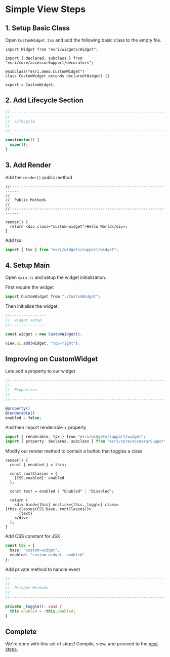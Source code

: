 # Simple View Steps

## 1. Setup Basic Class

Open `CustomWidget.tsx` and add the following basic class to the empty file.

```tsx
import Widget from "esri/widgets/Widget";

import { declared, subclass } from "esri/core/accessorSupport/decorators";

@subclass("esri.demo.CustomWidget")
class CustomWidget extends declared(Widget) {}

export = CustomWidget;
```

## 2. Add Lifecycle Section

```ts
//--------------------------------------------------------------------------
//
//  Lifecycle
//
//--------------------------------------------------------------------------

constructor() {
  super();
}
```

## 3. Add Render

Add the `render()` public method

```tsx
//--------------------------------------------------------------------------
//
//  Public Methods
//
//--------------------------------------------------------------------------

render() {
  return <div class="custom-widget">Hello World</div>;
}
```

Add tsx

```ts
import { tsx } from "esri/widgets/support/widget";
```

## 4. Setup Main

Open `main.ts` and setup the widget initialization.

First require the widget

```ts
import CustomWidget from "./CustomWidget";
```

Then initialize the widget.

```ts
//----------------
//  widget setup
//----------------

const widget = new CustomWidget();

view.ui.add(widget, "top-right");
```

## Improving on CustomWidget

Lets add a property to our widget

```ts
//--------------------------------------------------------------------------
//
//  Properties
//
//--------------------------------------------------------------------------

@property()
@renderable()
enabled = false;
```

And then import renderable + property

```ts
import { renderable, tsx } from "esri/widgets/support/widget";
import { property, declared, subclass } from "esri/core/accessorSupport/decorators";
```

Modify our render method to contain a button that toggles a class

```tsx
render() {
  const { enabled } = this;

  const rootClasses = {
    [CSS.enabled]: enabled
  };

  const text = enabled ? "Enabled" : "Disabled";

  return (
    <div bind={this} onclick={this._toggle} class={this.classes(CSS.base, rootClasses)}>
      {text}
    </div>
  );
}
```

Add CSS constant for JSX

```ts
const CSS = {
  base: "custom-widget",
  enabled: "custom-widget--enabled"
};
```

Add private method to handle event

```ts
//--------------------------------------------------------------------------
//
//  Private Methods
//
//--------------------------------------------------------------------------

private _toggle(): void {
  this.enabled = !this.enabled;
}
```

## Complete

We're done with this set of steps! Compile, view, and proceed to the [next steps](../4-updated-view/STEPS.md).
